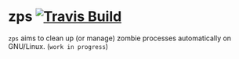 # zps [![Travis Build](https://img.shields.io/travis/orhun/zps.svg?style=flat-square)](https://travis-ci.org/orhun/zps)
`zps` aims to clean up (or manage) zombie processes automatically on GNU/Linux. (`work in progress`)